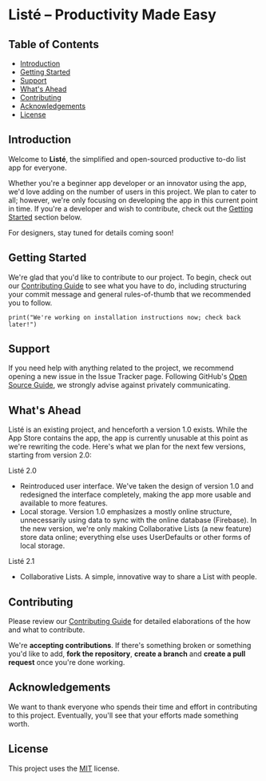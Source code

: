 # Listé – Productivity Made Easy

## Table of Contents
- [Introduction](#introduction)
- [Getting Started](#getting-started)
- [Support](#support)
- [What's Ahead](#whats-ahead)
- [Contributing](#contributing)
- [Acknowledgements](#acknowledgements)
- [License](#license)

## Introduction
Welcome to **Listé**, the simplified and open-sourced productive to-do list app for everyone.

Whether you're a beginner app developer or an innovator using the app, we'd love adding on the number of users in this project. We plan to cater to all; however, we're only focusing on developing the app in this current point in time. If you're a developer and wish to contribute, check out the [Getting Started](#getting-started) section below.

For designers, stay tuned for details coming soon!

## Getting Started
We're glad that you'd like to contribute to our project. To begin, check out our [Contributing Guide](CONTRIBUTING.md) to see what you have to do, including structuring your commit message and general rules-of-thumb that we recommended you to follow.

```print("We're working on installation instructions now; check back later!")```

## Support
If you need help with anything related to the project, we recommend opening a new issue in the Issue Tracker page. Following GitHub's [Open Source Guide](https://www.opensource.guide), we strongly advise against privately communicating.

## What's Ahead
Listé is an existing project, and henceforth a version 1.0 exists. While the App Store contains the app, the app is currently unusable at this point as we're rewriting the code. Here's what we plan for the next few versions, starting from version 2.0:

Listé 2.0
- Reintroduced user interface. We've taken the design of version 1.0 and redesigned the interface completely, making the app more usable and available to more features.
- Local storage. Version 1.0 emphasizes a mostly online structure, unnecessarily using data to sync with the online database (Firebase). In the new version, we're only making Collaborative Lists (a new feature) store data online; everything else uses UserDefaults or other forms of local storage.

Listé 2.1
- Collaborative Lists. A simple, innovative way to share a List with people.

## Contributing
Please review our [Contributing Guide](CONTRIBUTING.md) for detailed elaborations of the how and what to contribute.

We're **accepting contributions**. If there's something broken or something you'd like to add, **fork the repository**, **create a branch** and **create a pull request** once you're done working.

## Acknowledgements
We want to thank everyone who spends their time and effort in contributing to this project. Eventually, you'll see that your efforts made something worth.

## License
This project uses the [MIT](https://spdx.org/licenses/MIT.html) license.